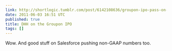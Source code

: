 ```yaml
---
link: http://shortlogic.tumblr.com/post/6142108636/groupon-ipo-pass-on-this-deal
date: 2011-06-03 16:51 UTC
published: true
title: DHH on the Groupon IPO
tags: []
---
```


Wow. And good stuff on Salesforce pushing non-GAAP numbers too.
